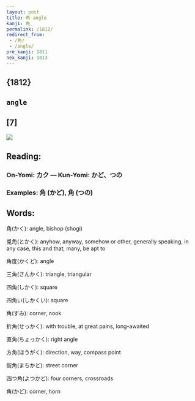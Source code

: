 ```yaml
---
layout: post
title: 角 angle
kanji: 角
permalink: /1812/
redirect_from:
 - /角/
 - /angle/
pre_kanji: 1811
nex_kanji: 1813
---
```


## {1812}

## `angle`

## [7]

<div class="stroke"><img src="E8A792.png" /></div>

## Reading:

### On-Yomi: カク &mdash; Kun-Yomi: かど、つの

### Examples: 角 (かど), 角 (つの)

## Words:

角(かく): angle, bishop (shogi)

兎角(とかく): anyhow, anyway, somehow or other, generally speaking, in any case, this and that, many, be apt to

角度(かくど): angle

三角(さんかく): triangle, triangular

四角(しかく): square

四角い(しかくい): square

角(すみ): corner, nook

折角(せっかく): with trouble, at great pains, long-awaited

直角(ちょっかく): right angle

方角(ほうがく): direction, way, compass point

街角(まちかど): street corner

四つ角(よつかど): four corners, crossroads

角(かど): corner, horn
